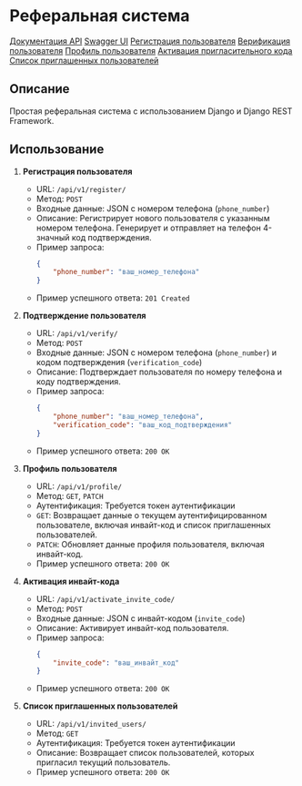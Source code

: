 # Реферальная система

[Документация API](http://igor0405.pythonanywhere.com/api/schema/redoc/)
[Swagger UI](http://igor0405.pythonanywhere.com/api/schema/swagger-ui/)
[Регистрация пользователя](http://igor0405.pythonanywhere.com/api/v1/register/)
[Верификация пользователя](http://igor0405.pythonanywhere.com/api/v1/verify/)
[Профиль пользователя](http://igor0405.pythonanywhere.com/api/v1/profile/)
[Активация пригласительного кода](http://igor0405.pythonanywhere.com/api/v1/activate_invite_code/)
[Список приглашенных пользователей](http://igor0405.pythonanywhere.com/api/v1/invited_users/)

## Описание

Простая реферальная система с использованием Django и Django REST Framework.

## Использование

1. **Регистрация пользователя**
   - URL: `/api/v1/register/`
   - Метод: `POST`
   - Входные данные: JSON с номером телефона (`phone_number`)
   - Описание: Регистрирует нового пользователя с указанным номером телефона. Генерирует и отправляет на телефон 4-значный код подтверждения.
   - Пример запроса:
     ```json
     {
         "phone_number": "ваш_номер_телефона"
     }
     ```
   - Пример успешного ответа: `201 Created`

2. **Подтверждение пользователя**
   - URL: `/api/v1/verify/`
   - Метод: `POST`
   - Входные данные: JSON с номером телефона (`phone_number`) и кодом подтверждения (`verification_code`)
   - Описание: Подтверждает пользователя по номеру телефона и коду подтверждения.
   - Пример запроса:
     ```json
     {
         "phone_number": "ваш_номер_телефона",
         "verification_code": "ваш_код_подтверждения"
     }
     ```
   - Пример успешного ответа: `200 OK`

3. **Профиль пользователя**
   - URL: `/api/v1/profile/`
   - Метод: `GET`, `PATCH`
   - Аутентификация: Требуется токен аутентификации
   - `GET`: Возвращает данные о текущем аутентифицированном пользователе, включая инвайт-код и список приглашенных пользователей.
   - `PATCH`: Обновляет данные профиля пользователя, включая инвайт-код.
   - Пример успешного ответа: `200 OK`

4. **Активация инвайт-кода**
   - URL: `/api/v1/activate_invite_code/`
   - Метод: `POST`
   - Входные данные: JSON с инвайт-кодом (`invite_code`)
   - Описание: Активирует инвайт-код пользователя.
   - Пример запроса:
     ```json
     {
         "invite_code": "ваш_инвайт_код"
     }
     ```
   - Пример успешного ответа: `200 OK`

5. **Список приглашенных пользователей**
   - URL: `/api/v1/invited_users/`
   - Метод: `GET`
   - Аутентификация: Требуется токен аутентификации
   - Описание: Возвращает список пользователей, которых пригласил текущий пользователь.
   - Пример успешного ответа: `200 OK`
